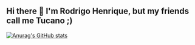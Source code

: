 ## Hi there 👋 I'm Rodrigo Henrique, but my friends call me Tucano ;)

<!--
**TucanoiDEV/TucanoiDEV** is a ✨ _special_ ✨ repository because its `README.md` (this file) appears on your GitHub profile.

Here are some ideas to get you started:

- 🔭 I am a Systems Development professor at SEDUC
- 🌱 Studying C++ and C#
- 🤔 I’m looking for help with Unity eand Unreal engines
- 📫 How to reach me: My email: tucanogithub@gmail.com
- 😄 Pronouns: ele/dele
- ⚡ Fun fact: I love games and in the future I intend to be a game developer
-->
[![Anurag's GitHub stats](https://github-readme-stats.vercel.app/apiTucanoiDEVanuraghazra)](https://github.com/anuraghazra/github-readme-stats)
